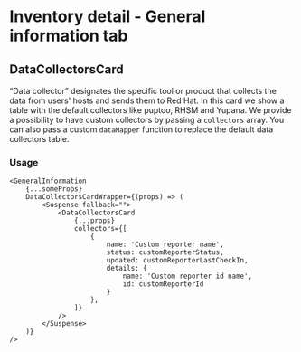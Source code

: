 # Inventory detail - General information tab

## DataCollectorsCard
“Data collector” designates the specific tool or product that collects the data from users' hosts and sends them to Red Hat. In this card we show a table with the default collectors like puptoo, RHSM and Yupana. We provide a possibility to have custom collectors by passing a `collectors` array. You can also pass a custom `dataMapper` function to replace the default data collectors table.

### Usage
```JSX
<GeneralInformation
    {...someProps}
    DataCollectorsCardWrapper={(props) => (
        <Suspense fallback="">
            <DataCollectorsCard
                {...props}
                collectors={[
                    {
                        name: 'Custom reporter name',
                        status: customReporterStatus,
                        updated: customReporterLastCheckIn,
                        details: {
                            name: 'Custom reporter id name',
                            id: customReporterId
                        }
                    },
                ]}
            />
        </Suspense>
    )}
/>
 ```